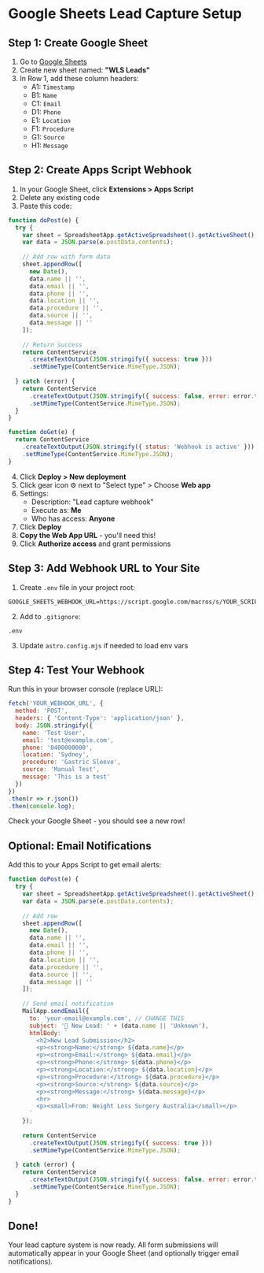 # Google Sheets Lead Capture Setup

## Step 1: Create Google Sheet

1. Go to [Google Sheets](https://sheets.google.com)
2. Create new sheet named: **"WLS Leads"**
3. In Row 1, add these column headers:
   - A1: `Timestamp`
   - B1: `Name`
   - C1: `Email`
   - D1: `Phone`
   - E1: `Location`
   - F1: `Procedure`
   - G1: `Source`
   - H1: `Message`

## Step 2: Create Apps Script Webhook

1. In your Google Sheet, click **Extensions > Apps Script**
2. Delete any existing code
3. Paste this code:

```javascript
function doPost(e) {
  try {
    var sheet = SpreadsheetApp.getActiveSpreadsheet().getActiveSheet();
    var data = JSON.parse(e.postData.contents);
    
    // Add row with form data
    sheet.appendRow([
      new Date(),
      data.name || '',
      data.email || '',
      data.phone || '',
      data.location || '',
      data.procedure || '',
      data.source || '',
      data.message || ''
    ]);
    
    // Return success
    return ContentService
      .createTextOutput(JSON.stringify({ success: true }))
      .setMimeType(ContentService.MimeType.JSON);
      
  } catch (error) {
    return ContentService
      .createTextOutput(JSON.stringify({ success: false, error: error.toString() }))
      .setMimeType(ContentService.MimeType.JSON);
  }
}

function doGet(e) {
  return ContentService
    .createTextOutput(JSON.stringify({ status: 'Webhook is active' }))
    .setMimeType(ContentService.MimeType.JSON);
}
```

4. Click **Deploy > New deployment**
5. Click gear icon ⚙️ next to "Select type" > Choose **Web app**
6. Settings:
   - Description: "Lead capture webhook"
   - Execute as: **Me**
   - Who has access: **Anyone**
7. Click **Deploy**
8. **Copy the Web App URL** - you'll need this!
9. Click **Authorize access** and grant permissions

## Step 3: Add Webhook URL to Your Site

1. Create `.env` file in your project root:
```
GOOGLE_SHEETS_WEBHOOK_URL=https://script.google.com/macros/s/YOUR_SCRIPT_ID/exec
```

2. Add to `.gitignore`:
```
.env
```

3. Update `astro.config.mjs` if needed to load env vars

## Step 4: Test Your Webhook

Run this in your browser console (replace URL):
```javascript
fetch('YOUR_WEBHOOK_URL', {
  method: 'POST',
  headers: { 'Content-Type': 'application/json' },
  body: JSON.stringify({
    name: 'Test User',
    email: 'test@example.com',
    phone: '0400000000',
    location: 'Sydney',
    procedure: 'Gastric Sleeve',
    source: 'Manual Test',
    message: 'This is a test'
  })
})
.then(r => r.json())
.then(console.log);
```

Check your Google Sheet - you should see a new row!

## Optional: Email Notifications

Add this to your Apps Script to get email alerts:

```javascript
function doPost(e) {
  try {
    var sheet = SpreadsheetApp.getActiveSpreadsheet().getActiveSheet();
    var data = JSON.parse(e.postData.contents);
    
    // Add row
    sheet.appendRow([
      new Date(),
      data.name || '',
      data.email || '',
      data.phone || '',
      data.location || '',
      data.procedure || '',
      data.source || '',
      data.message || ''
    ]);
    
    // Send email notification
    MailApp.sendEmail({
      to: 'your-email@example.com', // CHANGE THIS
      subject: '🎯 New Lead: ' + (data.name || 'Unknown'),
      htmlBody: `
        <h2>New Lead Submission</h2>
        <p><strong>Name:</strong> ${data.name}</p>
        <p><strong>Email:</strong> ${data.email}</p>
        <p><strong>Phone:</strong> ${data.phone}</p>
        <p><strong>Location:</strong> ${data.location}</p>
        <p><strong>Procedure:</strong> ${data.procedure}</p>
        <p><strong>Source:</strong> ${data.source}</p>
        <p><strong>Message:</strong> ${data.message}</p>
        <hr>
        <p><small>From: Weight Loss Surgery Australia</small></p>
      `
    });
    
    return ContentService
      .createTextOutput(JSON.stringify({ success: true }))
      .setMimeType(ContentService.MimeType.JSON);
      
  } catch (error) {
    return ContentService
      .createTextOutput(JSON.stringify({ success: false, error: error.toString() }))
      .setMimeType(ContentService.MimeType.JSON);
  }
}
```

## Done!

Your lead capture system is now ready. All form submissions will automatically appear in your Google Sheet (and optionally trigger email notifications).

